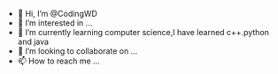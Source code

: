 - 👋 Hi, I’m @CodingWD
- 👀 I’m interested in ...
- 🌱 I’m currently learning computer science,I have learned c++.python and java
- 💞️ I’m looking to collaborate on ...
- 📫 How to reach me ...

<!---
CodingWD/CodingWD is a ✨ special ✨ repository because its `README.md` (this file) appears on your GitHub profile.
You can click the Preview link to take a look at your changes.
--->

